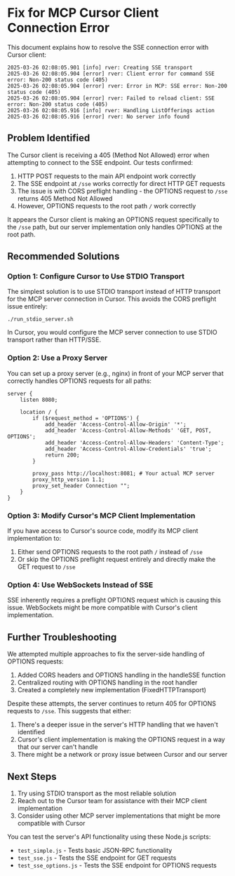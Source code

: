 # Fix for MCP Cursor Client Connection Error

This document explains how to resolve the SSE connection error with Cursor client:

```
2025-03-26 02:08:05.901 [info] rver: Creating SSE transport
2025-03-26 02:08:05.904 [error] rver: Client error for command SSE error: Non-200 status code (405)
2025-03-26 02:08:05.904 [error] rver: Error in MCP: SSE error: Non-200 status code (405)
2025-03-26 02:08:05.904 [error] rver: Failed to reload client: SSE error: Non-200 status code (405)
2025-03-26 02:08:05.916 [info] rver: Handling ListOfferings action
2025-03-26 02:08:05.916 [error] rver: No server info found
```

## Problem Identified

The Cursor client is receiving a 405 (Method Not Allowed) error when attempting to connect to the SSE endpoint. Our tests confirmed:

1. HTTP POST requests to the main API endpoint work correctly
2. The SSE endpoint at `/sse` works correctly for direct HTTP GET requests
3. The issue is with CORS preflight handling - the OPTIONS request to `/sse` returns 405 Method Not Allowed
4. However, OPTIONS requests to the root path `/` work correctly

It appears the Cursor client is making an OPTIONS request specifically to the `/sse` path, but our server implementation only handles OPTIONS at the root path.

## Recommended Solutions

### Option 1: Configure Cursor to Use STDIO Transport

The simplest solution is to use STDIO transport instead of HTTP transport for the MCP server connection in Cursor. This avoids the CORS preflight issue entirely:

```
./run_stdio_server.sh
```

In Cursor, you would configure the MCP server connection to use STDIO transport rather than HTTP/SSE.

### Option 2: Use a Proxy Server

You can set up a proxy server (e.g., nginx) in front of your MCP server that correctly handles OPTIONS requests for all paths:

```nginx
server {
    listen 8080;
    
    location / {
        if ($request_method = 'OPTIONS') {
            add_header 'Access-Control-Allow-Origin' '*';
            add_header 'Access-Control-Allow-Methods' 'GET, POST, OPTIONS';
            add_header 'Access-Control-Allow-Headers' 'Content-Type';
            add_header 'Access-Control-Allow-Credentials' 'true';
            return 200;
        }
        
        proxy_pass http://localhost:8081; # Your actual MCP server
        proxy_http_version 1.1;
        proxy_set_header Connection "";
    }
}
```

### Option 3: Modify Cursor's MCP Client Implementation

If you have access to Cursor's source code, modify its MCP client implementation to:

1. Either send OPTIONS requests to the root path `/` instead of `/sse`
2. Or skip the OPTIONS preflight request entirely and directly make the GET request to `/sse`

### Option 4: Use WebSockets Instead of SSE

SSE inherently requires a preflight OPTIONS request which is causing this issue. WebSockets might be more compatible with Cursor's client implementation.

## Further Troubleshooting

We attempted multiple approaches to fix the server-side handling of OPTIONS requests:

1. Added CORS headers and OPTIONS handling in the handleSSE function
2. Centralized routing with OPTIONS handling in the root handler
3. Created a completely new implementation (FixedHTTPTransport)

Despite these attempts, the server continues to return 405 for OPTIONS requests to `/sse`. This suggests that either:

1. There's a deeper issue in the server's HTTP handling that we haven't identified
2. Cursor's client implementation is making the OPTIONS request in a way that our server can't handle
3. There might be a network or proxy issue between Cursor and our server

## Next Steps

1. Try using STDIO transport as the most reliable solution
2. Reach out to the Cursor team for assistance with their MCP client implementation
3. Consider using other MCP server implementations that might be more compatible with Cursor

You can test the server's API functionality using these Node.js scripts:
- `test_simple.js` - Tests basic JSON-RPC functionality
- `test_sse.js` - Tests the SSE endpoint for GET requests
- `test_sse_options.js` - Tests the SSE endpoint for OPTIONS requests 